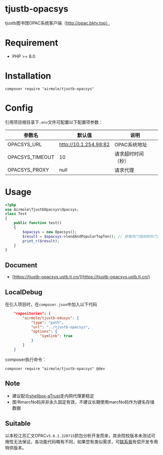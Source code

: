 # tjustb-opacsys

tjustb图书馆OPAC系统客户端（http://opac.bkty.top）

# Requirement

- PHP >= 8.0

# Installation

```shell
composer require "airmole/tjustb-opacsys"
```

# Config

引用项目根目录下`.env`文件可配置以下配置项参数：

| 参数名 | 默认值             | 说明 |
| --- |-----------------| --- |
| OPACSYS_URL | http://10.1.254.98:82 | OPAC系统地址 |
| OPACSYS_TIMEOUT | 10              | 请求超时时间（秒） |
| OPACSYS_PROXY | null            | 请求代理 |


# Usage

```php
<?php
use Airmole\TjustbOpacsys\Opacsys;
class Test
{
    public function test()
    {
        $opacsys = new Opacsys();
        $result = $opacsys->lendAndPopularTopTen(); // 获取热门借阅和热门图书top10
        print_r($result);
    }
}
```

## Document
- [https://tjustb-opacsys.ustb.tj.cn/](https://tjustb-opacsys.ustb.tj.cn/)

## LocalDebug

在引入项目时，在`composer.json`中加入以下代码

```json
    "repositories": {
        "airmole/tjustb-edusys": {
            "type": "path",
            "url": "../tjustb-opacsys",
            "options": {
                "symlink": true
            }
        }
    }
```

composer执行命令：
```shell
composer require "airmole/tjustb-opacsys" @dev
```

## Note

- 建议配合[shellbox-aTrust](https://github.com/Airmole/shellbox-aTrust)走内网代理更稳定
- 图书marcNo码并非永久固定有效，不建议长期使用marcNo码作为键名存储数据

## Suitable

以本校江苏汇文OPAC`v5.6.1.220715`抓包分析开发而来，其余院校版本未测试可用性无法保证。各功能代码略有不同，如果您有类似需求，可[联系我](mailto:admin@airmole.cn)有偿开发专用特供版本。
